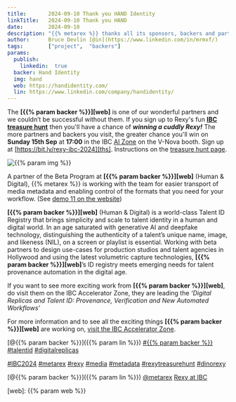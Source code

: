 ```yaml
---
title:       2024-09-10 Thank you HAND Identity
linkTitle:   2024-09-10 Thank you HAND
date:        2024-09-10
description: "{{% metarex %}} thanks all its sponsors, backers and partners"
author:      Bruce Devlin [@in](https://www.linkedin.com/in/mrmxf/)
tags:        ["project",  "backers"]
params:
  publish:
    linkedin:  true
  backer: Hand Identity
  img: hand
  web: https://handidentity.com/
  lin: https://www.linkedin.com/company/handidentity/
---
```


The **[{{% param backer %}}][web]** is one of our wonderful partners and we
couldn’t be successful without them. If you sign up to Rexy's fun **[IBC
treasure hunt][ths]** then you'll have a chance of ***winning a cuddly Rexy!***
The more partners and backers you visit, the greater chance you'll win on
**Sunday 15th Sep** at **17:00** in the IBC [AI Zone][rxydraw] on the V-Nova
booth. Sign up at [https://bit.ly/rexy-ibc-2024][ths]. Instructions on the
[treasure hunt page][thp].

<img  class="ui centered large bordered rounded image" src="featured-{{% param img
%}}.png" alt="{{% param img %}}">

A partner of the Beta Program at  **[{{% param backer %}}][web]** (Human &
Digital), {{% metarex %}} is working with the team for easier transport of
media metadata and enabling control of the formats that you need for your
workflow. (See [demo 11 on the website][demo])

**[{{% param backer %}}][web]** (Human & Digital) is a world-class Talent ID
Registry that brings simplicity and scale to talent identity in a human and
digital world.  In an age saturated with generative AI and deepfake technology,
distinguishing the authenticity of a talent’s unique name, image, and likeness
(NIL), on a screen or playlist is essential.  Working with beta partners to
design use-cases for production studios and talent agencies in Hollywood and
using the latest volumetric capture technologies, **[{{% param backer
%}}][web]**’s ID registry meets emerging needs for talent provenance automation
in the digital age.

If you want to see more exciting work from **[{{% param backer %}}][web]**, do
visit them on the IBC Accelerator Zone, they are leading the *‘Digital Replicas
and Talent ID: Provenance, Verification and New Automated Workflows’*

For more information and to see all the exciting things **[{{% param backer
%}}][web]** are working on, [visit the IBC Accelerator Zone][meet].

[@{{% param backer %}}]({{% param lin %}})
[#{{% param backer %}}](https://www.linkedin.com/search/results/all/?keywords=%23handhumandigital)
[#talentid](https://www.linkedin.com/search/results/all/?keywords=%23talentid)
[#digitalreplicas](https://www.linkedin.com/search/results/all/?keywords=%23digitalreplicas)

[#IBC2024](https://www.linkedin.com/search/results/all/?keywords=%23IBC2024)
[#metarex](https://www.linkedin.com/search/results/all/?keywords=%23metarex)
[#rexy](https://www.linkedin.com/search/results/all/?keywords=%23rexy)
[#media](https://www.linkedin.com/search/results/all/?keywords=%23media)
[#metadata](https://www.linkedin.com/search/results/all/?keywords=%23metadata)
[#rexytreasurehunt](https://www.linkedin.com/search/results/all/?keywords=%23rexytreasurehunt)
[#dinorexy](https://www.linkedin.com/search/results/all/?keywords=%23dinorexy)

<i class="linkedin icon"></i>[@{{% param backer %}}]({{% param lin %}})
<i class="linkedin icon"></i>[@metarex][limrx]
<i class="linkedin icon"></i>[Rexy at IBC][lirxy]

[web]:    {{% param web %}}

[demo]:   https://metarex.media/app/demos/
[meet]:   https://ibc2024.mapyourshow.com/8_0/floorplan/?hallID=L&st=exhibitorname&sv=Accelerator&selectedBooth=3.A23

[limrx]:   https://uk.linkedin.com/company/metarex-media
[lirxy]:   https://www.linkedin.com/search/results/all/?keywords=%23ibc2024%20%23metarex%20%23rexy
[rxydraw]: https://ibc2024.mapyourshow.com/8_0/floorplan/?st=keyword&hallID=J&sv=V-NOVA&selectedBooth=14.AI03
[ths]:     https://bit.ly/rexy-ibc-2024
[thp]:     /project/treasure-hunt/
